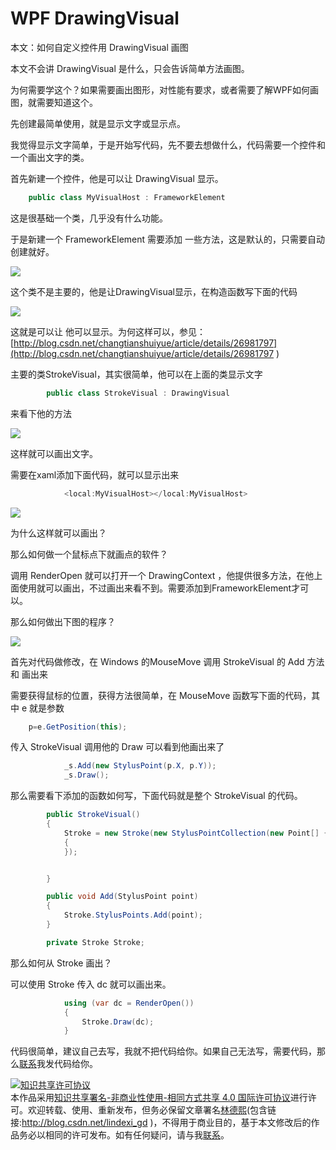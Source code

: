 
# WPF DrawingVisual

本文：如何自定义控件用 DrawingVisual 画图

<!--more-->


<!-- csdn -->

本文不会讲 DrawingVisual 是什么，只会告诉简单方法画图。

为何需要学这个？如果需要画出图形，对性能有要求，或者需要了解WPF如何画图，就需要知道这个。

先创建最简单使用，就是显示文字或显示点。

我觉得显示文字简单，于是开始写代码，先不要去想做什么，代码需要一个控件和一个画出文字的类。

首先新建一个控件，他是可以让 DrawingVisual 显示。


```csharp
    public class MyVisualHost : FrameworkElement
```

这是很基础一个类，几乎没有什么功能。

于是新建一个  FrameworkElement  需要添加 一些方法，这是默认的，只需要自动创建就好。

![](http://7xqpl8.com1.z0.glb.clouddn.com/AwCCAwMAItoFAMV%2BBQA28wYAAQAEAK4%2BAQBmQwIAaOgJAOjZ%2F2017323102952.jpg)

这个类不是主要的，他是让DrawingVisual显示，在构造函数写下面的代码

![](http://7xqpl8.com1.z0.glb.clouddn.com/AwCCAwMAItoFAMV%2BBQA28wYAAQAEAK4%2BAQBmQwIAaOgJAOjZ%2F2017323103719.jpg)


这就是可以让 他可以显示。为何这样可以，参见：[http://blog.csdn.net/changtianshuiyue/article/details/26981797](http://blog.csdn.net/changtianshuiyue/article/details/26981797 )

主要的类StrokeVisual，其实很简单，他可以在上面的类显示文字


```csharp
        public class StrokeVisual : DrawingVisual

```
来看下他的方法 

![](http://7xqpl8.com1.z0.glb.clouddn.com/AwCCAwMAItoFAMV%2BBQA28wYAAQAEAK4%2BAQBmQwIAaOgJAOjZ%2F201732310406.jpg)

这样就可以画出文字。

需要在xaml添加下面代码，就可以显示出来


```csharp
            <local:MyVisualHost></local:MyVisualHost>

```


![](http://7xqpl8.com1.z0.glb.clouddn.com/AwCCAwMAItoFAMV%2BBQA28wYAAQAEAK4%2BAQBmQwIAaOgJAOjZ%2F201732310419.jpg)

为什么这样就可以画出？

那么如何做一个鼠标点下就画点的软件？

调用 RenderOpen 就可以打开一个 DrawingContext ，他提供很多方法，在他上面使用就可以画出，不过画出来看不到。需要添加到FrameworkElement才可以。

那么如何做出下图的程序？

![](http://7xqpl8.com1.z0.glb.clouddn.com/AwCCAwMAItoFAMV%2BBQA28wYAAQAEAK4%2BAQBmQwIAaOgJAOjZ%2F2017%25E5%25B9%25B43%25E6%259C%258823%25E6%2597%25A5%2520112045.gif)

首先对代码做修改，在 Windows 的MouseMove 调用 StrokeVisual 的 Add 方法和 画出来

需要获得鼠标的位置，获得方法很简单，在 MouseMove 函数写下面的代码，其中 e 就是参数


```csharp
    p=e.GetPosition(this);
```

传入 StrokeVisual 调用他的 Draw 可以看到他画出来了


```csharp
            _s.Add(new StylusPoint(p.X, p.Y));
            _s.Draw();
```

那么需要看下添加的函数如何写，下面代码就是整个 StrokeVisual 的代码。

```csharp
        public StrokeVisual()
        {
            Stroke = new Stroke(new StylusPointCollection(new Point[] { new Point(10, 10), }), new DrawingAttributes()
            {
            });


        }

        public void Add(StylusPoint point)
        {
            Stroke.StylusPoints.Add(point);
        }

        private Stroke Stroke;
```
那么如何从 Stroke 画出？

可以使用 Stroke 传入 dc 就可以画出来。


```csharp
            using (var dc = RenderOpen())
            {
                Stroke.Draw(dc);
            }
```

代码很简单，建议自己去写，我就不把代码给你。如果自己无法写，需要代码，那么[联系](mailto:lindexi_gd@163.com)我发代码给你。





<a rel="license" href="http://creativecommons.org/licenses/by-nc-sa/4.0/"><img alt="知识共享许可协议" style="border-width:0" src="https://licensebuttons.net/l/by-nc-sa/4.0/88x31.png" /></a><br />本作品采用<a rel="license" href="http://creativecommons.org/licenses/by-nc-sa/4.0/">知识共享署名-非商业性使用-相同方式共享 4.0 国际许可协议</a>进行许可。欢迎转载、使用、重新发布，但务必保留文章署名[林德熙](http://blog.csdn.net/lindexi_gd)(包含链接:http://blog.csdn.net/lindexi_gd )，不得用于商业目的，基于本文修改后的作品务必以相同的许可发布。如有任何疑问，请与我[联系](mailto:lindexi_gd@163.com)。